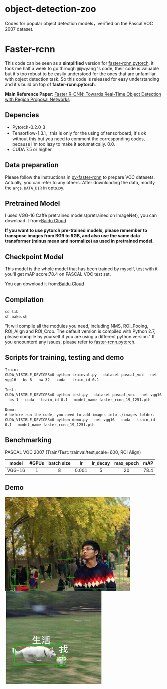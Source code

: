 # object-detection-zoo
Codes for popular object detection models，verified on the Pascal VOC 2007 dataset.

# Faster-rcnn

This code can be seen as a **simplified** version for [faster-rcnn.pytorch](https://github.com/jwyang/faster-rcnn.pytorch), it took me half a week to go through @jwyang 's code, their code is valuable but it's too robust to be easily understood for the ones that are unfamiliar with object detection task. So this code is released for easy understanding and it's build on top of **faster-rcnn.pytorch**.

**Main Reference Paper**: [Faster R-CNN: Towards Real-Time Object Detection with Region Proposal Networks](https://arxiv.org/abs/1506.01497)

## Depencies
- Pytorch-0.2.0_3
- Tensorflow-1.3.1，this is only for the using of tensorboard, it's ok without this but you need to comment the corresponding codes, because i'm too lazy to make it aotumatically. 0.0.
- CUDA 7.5 or higher

## Data preparation
Please follow the instructions in [py-faster-rcnn](https://github.com/rbgirshick/py-faster-rcnn#beyond-the-demo-installation-for-training-and-testing-models) to prepare VOC datasets. Actually, you can refer to any others. After downloading the data, modify the `args.DATA_DIR` in opts.py.

## Pretrained Model
I used VGG-16 Caffe pretrained models(pretrained on ImageNet), you can download it from:[Baidu Cloud](https://pan.baidu.com/s/1wN1wVeYQx6DHN0OaXxCBGg)

**If you want to use pytorch pre-trained models, please remember to transpose images from BGR to RGB, and also use the same data transformer (minus mean and normalize) as used in pretrained model.**

## Checkpoint Model
This model is the whole model that has been trained by myself, test with it you'll get mAP score:78.4 on PASCAL VOC test set.

You can download it from:[Baidu Cloud](https://pan.baidu.com/s/19jfRXgZ4tBzhy6MEmU--_w)

## Compilation
```
cd lib
sh make.sh
```
"It will compile all the modules you need, including NMS, ROI_Pooing, ROI_Align and ROI_Crop. The default version is compiled with Python 2.7, please compile by yourself if you are using a different python version."
If you encounterd any issues, please refer to [faster-rcnn.pytorch](https://github.com/jwyang/faster-rcnn.pytorch).

## Scripts for training, testing and demo
```
Train:
CUDA_VISIBLE_DEVICES=0 python trainval.py --dataset pascal_voc --net vgg16 --bs 8 --nw 32 --cuda --train_id 0.1

Test:
CUDA_VISIBLE_DEVICES=0 python test.py --dataset pascal_voc --net vgg16 --bs 1 --cuda --train_id 0.1 --model_name faster_rcnn_19_1251.pth

Demo:
# before run the code, you need to add images into ./images folder.
CUDA_VISIBLE_DEVICES=0 python demo.py --net vgg16 --cuda --train_id 0.1 --model_name faster_rcnn_19_1251.pth
```
## Benchmarking

PASCAL VOC 2007 (Train/Test: trainval/test,scale=600, ROI Align)

|model|#GPUs|batch size|lr|lr_decay|max_epoch|mAP|
|--------------|:-----:|:-----:|:-----:|:-----:|:-----:|:-----:|
|VGG-16|1|8|0.001|5|20|78.4|

## Demo
 <img src="https://github.com/coderSkyChen/object-detection-zoo/raw/master/faster-rcnn-clearly/images/3_det.jpg" height  = "300" alt="3" align=left />
 <img src="https://github.com/coderSkyChen/object-detection-zoo/raw/master/faster-rcnn-clearly/images/5_det.jpg" height  = "300" alt="5" align=left />

